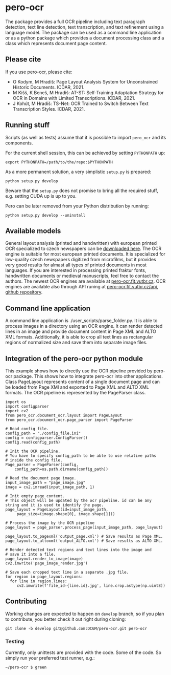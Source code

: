 # pero-ocr
The package provides a full OCR pipeline including text paragraph detection,  text line detection, text transcription, and text refinement using a language model.
The package can be used as a command line application or as a python package which provides a document processing class and a class which represents document page content.


## Please cite
If you use pero-ocr, please cite:

* O Kodym, M Hradiš: Page Layout Analysis System for Unconstrained Historic Documents. ICDAR, 2021.
* M Kišš, K Beneš, M Hradiš: AT-ST: Self-Training Adaptation Strategy for OCR in Domains with Limited Transcriptions. ICDAR, 2021.
* J Kohút, M Hradiš: TS-Net: OCR Trained to Switch Between Text Transcription Styles. ICDAR, 2021.

## Running stuff
Scripts (as well as tests) assume that it is possible to import ``pero_ocr`` and its components.

For the current shell session, this can be achieved by setting ``PYTHONPATH`` up:
```
export PYTHONPATH=/path/to/the/repo:$PYTHONPATH
```

As a more permanent solution, a very simplistic `setup.py` is prepared:
```
python setup.py develop
```
Beware that the `setup.py` does not promise to bring all the required stuff, e.g. setting CUDA up is up to you.

Pero can be later removed from your Python distribution by running:
```
python setup.py develop --uninstall
```

## Available models
General layout analysis (printed and handwritten) with european printed OCR specialized to czech newspapers can be [downloaded here](https://www.fit.vut.cz/~ihradis/pero/pero_eu_cz_print_newspapers_2020-10-09.tar.gz). The OCR engine is suitable for most european printed documents. It is specialized for low-quality czech newspapers digitized from microfilms, but it provides very good results for almast all types of printed documents in most languages. If you are interested in processing printed fraktur fonts, handwritten documents or medieval manuscripts, feel free to contact the authors. The newest OCR engines are available at [pero-ocr.fit.vutbr.cz](https://pero-ocr.fit.vutbr.cz). OCR engines are available also through API runing at [pero-ocr.fit.vutbr.cz/api](https://pero-ocr.fit.vutbr.cz/api), [github repository](https://github.com/DCGM/pero-ocr-api).

## Command line application
A command line application is ./user_scripts/parse_folder.py. It is able to process images in a directory using an OCR engine. It can render detected lines in an image and provide document content in Page XML and ALTO XML formats. Additionally, it is able to crop all text lines as rectangular regions of normalized size and save them into separate image files.

## Integration of the pero-ocr python module
This example shows how to directly use the OCR pipeline provided by pero-ocr package. This shows how to integrate pero-ocr into other applications. Class PageLayout represents content of a single document page and can be loaded from Page XMl and exported to Page XML and ALTO XML formats. The OCR pipeline is represented by the PageParser class.

```
import os
import configparser
import cv2
from pero_ocr.document_ocr.layout import PageLayout
from pero_ocr.document_ocr.page_parser import PageParser

# Read config file.
config_path = "./config_file.ini"
config = configparser.ConfigParser()
config.read(config_path)

# Init the OCR pipeline. 
# You have to specify config_path to be able to use relative paths
# inside the config file.
Page_parser = PageParser(config, 
    config_path=os.path.dirname(config_path))

# Read the document page image.
input_image_path = "page_image.jpg"
image = cv2.imread(input_image_path, 1)

# Init empty page content. 
# This object will be updated by the ocr pipeline. id can be any string and it is used to identify the page.
page_layout = PageLayout(id=input_image_path,
     page_size=(image.shape[0], image.shape[1]))

# Process the image by the OCR pipeline
page_layout = page_parser.process_page(input_image_path, page_layout)

page_layout.to_pagexml('output_page.xml') # Save results as Page XML.
page_layout.to_altoxml('output_ALTO.xml') # Save results as ALTO XML.

# Render detected text regions and text lines into the image and
# save it into a file.
page_layout.render_to_image(image) 
cv2.imwrite('page_image_render.jpg')

# Save each cropped text line in a separate .jpg file.
for region in page_layout.regions:
  for line in region.lines:
     cv2.imwrite(f'file_id-{line.id}.jpg', line.crop.astype(np.uint8))
```


## Contributing
Working changes are expected to happen on `develop` branch, so if you plan to contribute, you better check it out right during cloning:

```
git clone -b develop git@github.com:DCGM/pero-ocr.git pero-ocr
```

### Testing
Currently, only unittests are provided with the code. Some of the code. So simply run your preferred test runner, e.g.:
```
~/pero-ocr $ green
```

